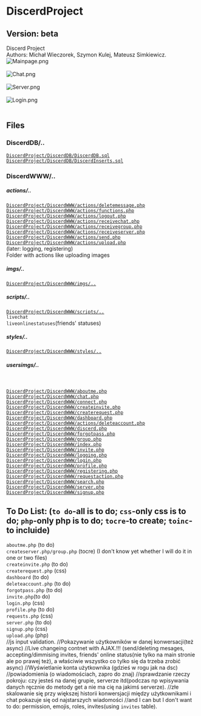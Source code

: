 # DiscerdProject
## Version: beta

Discerd Project<br>
Authors: Michał Wieczorek, Szymon Kulej, Mateusz Simkiewicz.
<img src="https://cdn.discordapp.com/attachments/966375404501880922/983329788309696543/unknown.png" alt="Mainpage.png" style="display: block;"><br>
<img src="https://cdn.discordapp.com/attachments/966375404501880922/983330241185476608/unknown.png" alt="Chat.png" style="display: block;"><br>
<img src="https://cdn.discordapp.com/attachments/966375404501880922/983330518298931230/unknown.png" alt="Server.png" style="display: block;"><br>
<img src="https://cdn.discordapp.com/attachments/966375404501880922/983333008608210964/unknown.png" alt="Login.png" style="display: block;"><br>

## Files
### DiscerdDB/..
<a href="https://github.com/Michallesss/DiscerdProject/blob/main/DB/DiscerdDB.sql">```DiscerdProject/DiscerdDB/DiscerdDB.sql```</a><br>
<a href="https://github.com/Michallesss/DiscerdProject/blob/main/DB/DiscerdInserts.sql">```DiscerdProject/DiscerdDB/DiscerdInserts.sql```</a><br>

### DiscerdWWW/..
##### actions/..
<a href="https://github.com/Michallesss/DiscerdProject/blob/main/DiscerdWWW/actions/deletemessage.php">```DiscerdProject/DiscerdWWW/actions/deletemessage.php```</a><br>
<a href="https://github.com/Michallesss/DiscerdProject/blob/main/DiscerdWWW/actions/functions.php">```DiscerdProject/DiscerdWWW/actions/functions.php```</a><br>
<a href="https://github.com/Michallesss/DiscerdProject/blob/main/DiscerdWWW/actions/logout.php">```DiscerdProject/DiscerdWWW/actions/logout.php```</a><br>
<a href="https://github.com/Michallesss/DiscerdProject/blob/main/DiscerdWWW/actions/receivechat.php">```DiscerdProject/DiscerdWWW/actions/receivechat.php```</a><br>
<a href="https://github.com/Michallesss/DiscerdProject/blob/main/DiscerdWWW/actions/receivegroup.php">```DiscerdProject/DiscerdWWW/actions/receivegroup.php```</a><br>
<a href="https://github.com/Michallesss/DiscerdProject/blob/main/DiscerdWWW/actions/receiveserver.php">```DiscerdProject/DiscerdWWW/actions/receiveserver.php```</a><br>
<a href="https://github.com/Michallesss/DiscerdProject/blob/main/DiscerdWWW/actions/send.php">```DiscerdProject/DiscerdWWW/actions/send.php```</a><br>
<a href="https://github.com/Michallesss/DiscerdProject/blob/main/DiscerdWWW/actions/upload.php">```DiscerdProject/DiscerdWWW/actions/upload.php```</a><br>
(later: logging, registering)<br>
Folder with actions like uploading images<br>

##### imgs/..
<a href="https://github.com/Michallesss/DiscerdProject/tree/main/DiscerdWWW/imgs">```DiscerdProject/DiscerdWWW/imgs/..```</a><br>

##### scripts/..
<a href="https://github.com/Michallesss/DiscerdProject/tree/main/DiscerdWWW/scripts">```DiscerdProject/DiscerdWWW/scripts/..```</a><br>
```livechat```<br>
```liveonlinestatuses```(friends' statuses)<br>

##### styles/..
<a href="https://github.com/Michallesss/DiscerdProject/tree/main/DiscerdWWW/styles">```DiscerdProject/DiscerdWWW/styles/..```</a><br>

##### usersimgs/..
<a href="https://github.com/Michallesss/DiscerdProject/tree/main/DiscerdWWW/usersimgs"></a><br>

<a href="https://github.com/Michallesss/DiscerdProject/blob/main/DiscerdWWW/aboutme.php">```DiscerdProject/DiscerdWWW/aboutme.php```</a><br>
<a href="https://github.com/Michallesss/DiscerdProject/blob/main/DiscerdWWW/chat.php">```DiscerdProject/DiscerdWWW/chat.php```</a><br>
<a href="https://github.com/Michallesss/DiscerdProject/blob/main/DiscerdWWW/connect.php">```DiscerdProject/DiscerdWWW/connect.php```</a><br>
<a href="https://github.com/Michallesss/DiscerdProject/blob/main/DiscerdWWW/createinvite.php">```DiscerdProject/DiscerdWWW/createinvite.php```</a><br>
<a href="https://github.com/Michallesss/DiscerdProject/blob/main/DiscerdWWW/createrequest.php">```DiscerdProject/DiscerdWWW/createrequest.php```</a><br>
<a href="https://github.com/Michallesss/DiscerdProject/blob/main/DiscerdWWW/dashboard.php">```DiscerdProject/DiscerdWWW/dashboard.php```</a><br>
<a href="https://github.com/Michallesss/DiscerdProject/blob/main/DiscerdWWW/deleteaccount.php">```DiscerdProject/DiscerdWWW/actions/deleteaccount.php```</a><br>
<a href="https://github.com/Michallesss/DiscerdProject/blob/main/DiscerdWWW/discerd.php">```DiscerdProject/DiscerdWWW/discerd.php```</a><br>
<a href="https://github.com/Michallesss/DiscerdProject/blob/main/DiscerdWWW/forgotpass.php">```DiscerdProject/DiscerdWWW/forgotpass.php```</a><br>
<a href="https://github.com/Michallesss/DiscerdProject/blob/main/DiscerdWWW/group.php">```DiscerdProject/DiscerdWWW/group.php```</a><br>
<a href="https://github.com/Michallesss/DiscerdProject/blob/main/DiscerdWWW/index.php">```DiscerdProject/DiscerdWWW/index.php```</a><br>
<a href="https://github.com/Michallesss/DiscerdProject/blob/main/DiscerdWWW/invite.php">```DiscerdProject/DiscerdWWW/invite.php```</a><br>
<a href="https://github.com/Michallesss/DiscerdProject/blob/main/DiscerdWWW/logging.php">```DiscerdProject/DiscerdWWW/logging.php```</a><br>
<a href="https://github.com/Michallesss/DiscerdProject/blob/main/DiscerdWWW/login.php">```DiscerdProject/DiscerdWWW/login.php```</a><br>
<a href="https://github.com/Michallesss/DiscerdProject/blob/main/DiscerdWWW/profile.php">```DiscerdProject/DiscerdWWW/profile.php```</a><br>
<a href="https://github.com/Michallesss/DiscerdProject/blob/main/DiscerdWWW/registering.php">```DiscerdProject/DiscerdWWW/registering.php```</a><br>
<a href="https://github.com/Michallesss/DiscerdProject/blob/main/DiscerdWWW/requestaction.php">```DiscerdProject/DiscerdWWW/requestaction.php```</a><br>
<a href="https://github.com/Michallesss/DiscerdProject/blob/main/DiscerdWWW/search.php">```DiscerdProject/DiscerdWWW/search.php```</a><br>
<a href="https://github.com/Michallesss/DiscerdProject/blob/main/DiscerdWWW/server.php">```DiscerdProject/DiscerdWWW/server.php```</a><br>
<a href="https://github.com/Michallesss/DiscerdProject/blob/main/DiscerdWWW/signup.php">```DiscerdProject/DiscerdWWW/signup.php```</a><br>


## To Do List: (```to do```-all is to do; ```css```-only css is to do; ```php```-only php is to do; ```tocre```-to create; ```toinc```-to incluide)
```aboutme.php``` (to do)<br>
```createserver.php/group.php``` (tocre) (I don't know yet whether I will do it in one or two files)<br>
```createinvite.php``` (to do)<br>
```createrequest.php``` (css)<br>
```dashboard``` (to do)<br>
```deleteaccount.php``` (to do)<br>
```forgotpass.php``` (to do)<br>
```invite.php```(to do)<br>
```login.php``` (css)<br>
```profile.php``` (to do)<br>
```requests.php``` (css)<br>
```server.php``` (to do)<br>
```signup.php``` (css)<br>
```upload.php``` (php)<br>
//js input validation.
//Pokazywanie użytkowników w danej konwersacji(też async)
//Live changeing contnet with AJAX.!!! (send/deleting mesages, accepting/dimmising invites, friends' online status(nie tylko na main stronie ale po prawej też), a właściwie wszystko co tylko się da trzeba zrobić async)
//Wyświetlanie konta użytkownika (gdzieś w rogu jak na dsc)
//powiadomienia (o wiadomościach, zapro do znaj)
//sprawdzanie rzeczy pokroju: czy jesteś na danej grupie, serverze itd(podczas np wpisywania danych ręcznie do metody get a nie ma cię na jakimś serverze).
//złe skalowanie się przy większej historii konwersjacji między użytkownikami i chat pokazuje się od najstarszych wiadomości
//and I can but I don't want to do: permission, emojis, roles, invites(using `invites` table).